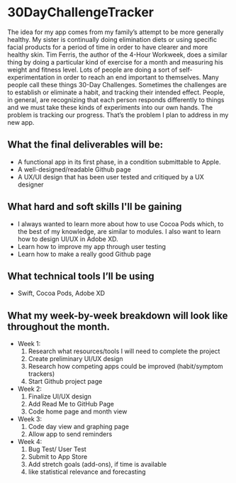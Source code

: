 # 30DayChallengeTracker
The idea for my app comes from my family’s attempt to be more generally healthy. My sister is continually doing elimination diets or using specific facial products for a period of time in order to have clearer and more healthy skin. Tim Ferris, the author of the 4-Hour Workweek, does a similar thing by doing a particular kind of exercise for a month and measuring his weight and fitness level. Lots of people are doing a sort of self-experimentation in order to reach an end important to themselves. Many people call these things 30-Day Challenges. Sometimes the challenges are to establish or eliminate a habit, and tracking their intended effect. People, in general, are recognizing that each person responds differently to things and we must take these kinds of experiments into our own hands. The problem is tracking our progress. That’s the problem I plan to address in my new app. 
## What the final deliverables will be:
* A functional app in its first phase, in a condition submittable to Apple. 
* A well-designed/readable Github page
* A UX/UI design that has been user tested and critiqued by a UX designer

## What hard and soft skills I'll be gaining
* I always wanted to learn more about how to use Cocoa Pods which, to the best of my knowledge, are similar to modules. I also want to learn how to design UI/UX in Adobe XD.
* Learn how to improve my app through user testing
* Learn how to make a really good Github page

## What technical tools I’ll be using
* Swift, Cocoa Pods, Adobe XD

## What my week-by-week breakdown will look like throughout the month.
* Week 1: 
  1. Research what resources/tools I will need to complete the project
  2. Create preliminary UI/UX design
  3. Research how competing apps could be improved (habit/symptom trackers)
  4. Start Github project page
* Week 2:
  1. Finalize UI/UX design
  2. Add Read Me to GitHub Page
  3. Code home page and month view
* Week 3:
  1. Code day view and graphing page
  2. Allow app to send reminders
* Week 4:
  1. Bug Test/ User Test
  2. Submit to App Store
  3. Add stretch goals (add-ons), if time is available
    1. like statistical relevance and forecasting
